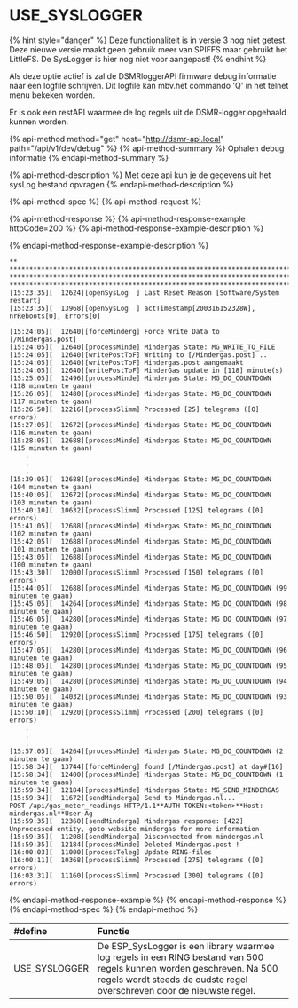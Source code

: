 # USE\_SYSLOGGER

{% hint style="danger" %}
Deze functionaliteit is in versie 3 nog niet getest.  
Deze nieuwe versie maakt geen gebruik meer van SPIFFS maar gebruikt het LittleFS. De SysLogger is hier nog niet voor aangepast!
{% endhint %}

Als deze optie actief is zal de DSMRloggerAPI firmware debug informatie naar een logfile schrijven. Dit logfile kan mbv.het commando 'Q' in het telnet menu bekeken worden.

Er is ook een restAPI waarmee de log regels uit de DSMR-logger opgehaald kunnen worden.

{% api-method method="get" host="http://dsmr-api.local" path="/api/v1/dev/debug" %}
{% api-method-summary %}
Ophalen debug informatie
{% endapi-method-summary %}

{% api-method-description %}
Met deze api kun je de gegevens uit het sysLog bestand opvragen
{% endapi-method-description %}

{% api-method-spec %}
{% api-method-request %}

{% api-method-response %}
{% api-method-response-example httpCode=200 %}
{% api-method-response-example-description %}

{% endapi-method-response-example-description %}

```
**
***************************************************************************************************
***************************************************************************************************
***************************************************************************************************
[15:23:35][  12624][openSysLog  ] Last Reset Reason [Software/System restart]
[15:23:35][  13968][openSysLog  ] actTimestamp[200316152328W], nrReboots[0], Errors[0]
 
[15:24:05][  12640][forceMinderg] Force Write Data to [/Mindergas.post]
[15:24:05][  12640][processMinde] Mindergas State: MG_WRITE_TO_FILE
[15:24:05][  12640][writePostToF] Writing to [/Mindergas.post] ..
[15:24:05][  12640][writePostToF] Mindergas.post aangemaakt
[15:24:05][  12640][writePostToF] MinderGas update in [118] minute(s)
[15:25:05][  12496][processMinde] Mindergas State: MG_DO_COUNTDOWN (118 minuten te gaan)
[15:26:05][  12480][processMinde] Mindergas State: MG_DO_COUNTDOWN (117 minuten te gaan)
[15:26:50][  12216][processSlimm] Processed [25] telegrams ([0] errors)
[15:27:05][  12672][processMinde] Mindergas State: MG_DO_COUNTDOWN (116 minuten te gaan)
[15:28:05][  12688][processMinde] Mindergas State: MG_DO_COUNTDOWN (115 minuten te gaan)
    .
    .
    .
[15:39:05][  12688][processMinde] Mindergas State: MG_DO_COUNTDOWN (104 minuten te gaan)
[15:40:05][  12672][processMinde] Mindergas State: MG_DO_COUNTDOWN (103 minuten te gaan)
[15:40:10][  10632][processSlimm] Processed [125] telegrams ([0] errors)
[15:41:05][  12688][processMinde] Mindergas State: MG_DO_COUNTDOWN (102 minuten te gaan)
[15:42:05][  12688][processMinde] Mindergas State: MG_DO_COUNTDOWN (101 minuten te gaan)
[15:43:05][  12688][processMinde] Mindergas State: MG_DO_COUNTDOWN (100 minuten te gaan)
[15:43:30][  12000][processSlimm] Processed [150] telegrams ([0] errors)
[15:44:05][  12688][processMinde] Mindergas State: MG_DO_COUNTDOWN (99 minuten te gaan)
[15:45:05][  14264][processMinde] Mindergas State: MG_DO_COUNTDOWN (98 minuten te gaan)
[15:46:05][  14280][processMinde] Mindergas State: MG_DO_COUNTDOWN (97 minuten te gaan)
[15:46:50][  12920][processSlimm] Processed [175] telegrams ([0] errors)
[15:47:05][  14280][processMinde] Mindergas State: MG_DO_COUNTDOWN (96 minuten te gaan)
[15:48:05][  14280][processMinde] Mindergas State: MG_DO_COUNTDOWN (95 minuten te gaan)
[15:49:05][  14280][processMinde] Mindergas State: MG_DO_COUNTDOWN (94 minuten te gaan)
[15:50:05][  14032][processMinde] Mindergas State: MG_DO_COUNTDOWN (93 minuten te gaan)
[15:50:10][  12920][processSlimm] Processed [200] telegrams ([0] errors)
    .
    .
    .
[15:57:05][  14264][processMinde] Mindergas State: MG_DO_COUNTDOWN (2 minuten te gaan)
[15:58:34][  13744][forceMinderg] found [/Mindergas.post] at day#[16]
[15:58:34][  12400][processMinde] Mindergas State: MG_DO_COUNTDOWN (1 minuten te gaan)
[15:59:34][  12184][processMinde] Mindergas State: MG_SEND_MINDERGAS
[15:59:34][  11672][sendMinderga] Send to Mindergas.nl...
POST /api/gas_meter_readings HTTP/1.1**AUTH-TOKEN:<token>**Host: mindergas.nl**User-Ag
[15:59:35][  12360][sendMinderga] Mindergas response: [422]
Unprocessed entity, goto website mindergas for more information
[15:59:35][  11208][sendMinderga] Disconnected from mindergas.nl
[15:59:35][  12184][processMinde] Deleted Mindergas.post !
[16:00:03][  11000][processTeleg] Update RING-files
[16:00:11][  10368][processSlimm] Processed [275] telegrams ([0] errors)
[16:03:31][  11160][processSlimm] Processed [300] telegrams ([0] errors)
```
{% endapi-method-response-example %}
{% endapi-method-response %}
{% endapi-method-spec %}
{% endapi-method %}

| \#define | Functie |
| :--- | :--- |
| USE\_SYSLOGGER | De ESP\_SysLogger is een library waarmee log regels in een RING bestand van 500 regels kunnen worden geschreven. Na 500 regels wordt steeds de oudste regel overschreven door de nieuwste regel. |

